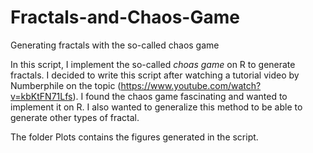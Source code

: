 # Fractals-and-Chaos-Game
Generating fractals with the so-called chaos game


In this script, I implement the so-called *choas game* on R to generate fractals.
I decided to write this script after watching a tutorial video by Numberphile on the topic (https://www.youtube.com/watch?v=kbKtFN71Lfs).
I found the chaos game fascinating and wanted to implement it on R.
I also wanted to generalize this method to be able to generate other types of fractal.

The folder Plots contains the figures generated in the script.
